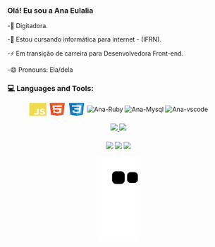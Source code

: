 ### Olá! Eu sou a Ana Eulalia

-🔭  Digitadora.

-🌱 Estou cursando informática para internet - (IFRN).


-⚡ Em transição de carreira para Desenvolvedora Front-end.

 -😄 Pronouns: Ela/dela
 
 <h3>💻 Languages and Tools:</h3>
<div align="center">



<div>
  <img align="center" alt="Ana-Js" height="30" width="40" src="https://raw.githubusercontent.com/devicons/devicon/master/icons/javascript/javascript-plain.svg">
  <img align="center" alt="Ana-HTML" height="30" width="40" src="https://raw.githubusercontent.com/devicons/devicon/master/icons/html5/html5-original.svg">
  <img align="center" alt="Ana-CSS" height="30" width="40" src="https://raw.githubusercontent.com/devicons/devicon/master/icons/css3/css3-original.svg">
 <img align="center" alt="Ana-Ruby" height="30" width="40" src="https://cdn.jsdelivr.net/gh/devicons/devicon/icons/ruby/ruby-original.svg" />
          <img align="center" alt="Ana-Mysql" height="30" width="40" src="https://cdn.jsdelivr.net/gh/devicons/devicon/icons/mysql/mysql-original.svg" />
    <img align="center" alt="Ana-vscode" height="30" width="40" src="https://cdn.jsdelivr.net/gh/devicons/devicon/icons/vscode/vscode-original.svg" />         
</div>

<div style="display: inline_block"><br ">
  <a href="https://github.com/AnaEulalia">
  <img height="180em" src="https://github-readme-stats-git-masterrstaa-rickstaa.vercel.app/api?username=AnaEulalia&show_icons=true&theme=midnight-purple&include_all_commits=true&count_private=true"/>
  <img height="180em" src="https://github-readme-stats-git-masterrstaa-rickstaa.vercel.app/api/top-langs/?username=AnaEulalia&layout=compact&langs_count=7&theme=midnight-purple"/> 
</div>
 
 ###
 
<div> 
 
  <a href="https://instagram.com/AnaEulalia" target="_blank"><img src="https://img.shields.io/badge/-Instagram-%23E4405F?style=for-the-badge&logo=instagram&logoColor=white" target="_blank"></a>
  <a href = "mailto:"><img src="https://img.shields.io/badge/-Gmail-%23333?style=for-the-badge&logo=gmail&logoColor=white" target="_blank"></a>
  <a href="https://www.linkedin.com/in/ana-eulalia-1613a6255/" target="_blank"><img src="https://img.shields.io/badge/-LinkedIn-%230077B5?style=for-the-badge&logo=linkedin&logoColor=white" target="_blank"></a> 
 
  ![Snake animation](https://github.com/AnaEulalia/AnaEulalia/blob/output/github-contribution-grid-snake.svg)
  </div>
 
